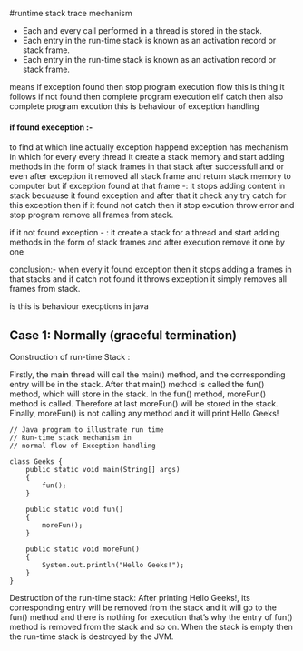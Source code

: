 

#runtime stack trace mechanism


-   Each and every call performed in a thread is stored in the stack.
-   Each entry in the run-time stack is known as an activation record or stack frame.
-   Each entry in the run-time stack is known as an activation record or stack frame.

means if exception found then stop program execution flow this is thing it follows 
if not found then complete program execution 
elif catch then also complete program excution this is behaviour of exception handling 

#### if found exeception :- 
to find at which line actually exception happend exception has mechanism in which for every every thread it create a stack memory and start adding methods in the form of stack frames in that stack
after successfull and or even after exception it removed all stack frame and return stack memory to computer
but if exception found at that frame -: it stops adding content in stack becuause it found exception and after that it check any try catch for this exception then if it found not catch then it stop excution
throw error and stop program remove all frames from stack.

if it not found exception - : it create a stack for a thread and start adding methods in the form of stack frames and after execution remove it one by one 

conclusion:-
when every it found exception then it stops adding a frames in that stacks and if catch not found it throws exception it simply removes all frames from stack.

is this is behaviour execptions in java

## Case 1: Normally (graceful termination)

Construction of run-time Stack : 

Firstly, the main thread will call the main() method, and the corresponding entry will be in the stack.
After that main() method is called the fun() method, which will store in the stack.
In the fun() method, moreFun() method is called. Therefore at last moreFun() will be stored in the stack.
Finally, moreFun() is not calling any method and it will print Hello Geeks!



```
// Java program to illustrate run time
// Run-time stack mechanism in
// normal flow of Exception handling

class Geeks {
	public static void main(String[] args)
	{
		fun();
	}

	public static void fun()
	{
		moreFun();
	}

	public static void moreFun()
	{
		System.out.println("Hello Geeks!");
	}
}
```


Destruction of the run-time stack: 
After printing Hello Geeks!, its corresponding entry will be removed from the stack and it will go to the fun() method and there is nothing for execution that’s why the entry of fun() method is removed from the stack and so on. 
When the stack is empty then the run-time stack is destroyed by the JVM.








